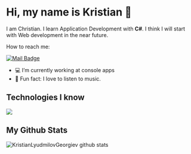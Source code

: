 # Hi, my name is Kristian 👋  

I am Christian. I learn Application Development with <b>C#</b>.
I think I will start with Web development in the near future.

How to reach me:

 [![Mail Badge](https://img.shields.io/badge/-Kristian1-c0392b?style=flat&labelColor=c0392b&logo=gmail&logoColor=white)](mailto:personalprogramminggitmail1@gmail.com)

- 💻 I’m currently working at console apps
- 🎵 Fun fact: I love to listen to music.

<h2>Technologies I know </h2>

<!-- TODO: Make technologies links takes you to repositories -->
<img src="https://img.shields.io/badge/C%23-239120?style=for-the-badge&logo=c-sharp&logoColor=white">
<br />
<h2> My Github Stats </h2>

![KristianLyudmilovGeorgiev github stats](https://github-readme-stats.vercel.app/api?username=KristianLyudmilovGeorgiev&count_private=true&theme=tokyonight&hide=contribs,prs)

